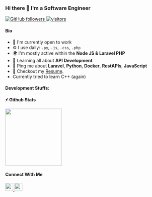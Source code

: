 ### Hi there 👋 I'm  a Software Engineer

<p align="left">
  <a href="https://github.com/berlisuharmanto?tab=followers">
    <img alt="GitHub followers" src="https://img.shields.io/github/followers/berlisuharmanto?color=green&logo=github">
  </a>
  <a href="https://github.com/berlisuharmanto/">
    <img src="https://komarev.com/ghpvc/?username=berlisuharmanto" alt="visitors" />
  </a>
</p>

#### Bio

- 🏢 I'm currently open to work
- ⚙️ I use daily: `.py`, `.js`, `.css`, `.php`
- 🌍 I'm mostly active within the **Node JS & Laravel PHP**
- 🌱 Learning all about **API Development**
- 💬 Ping me about **Laravel**, **Python**, **Docker**, **RestAPIs**, **JavaScript**
- 📝 Checkout my <a href="https://docs.google.com/document/d/1w5tPgGSbINlltlHfssNi9uNamFmGahMrIWjPkLIHMkk/edit?usp=sharing">Resume</a>.
- Currently tried to learn C++ (again)

#### Development Stuffs:

<b>⚡ Github Stats</b>
<p float="left">
<!-- <img height="180em" src="https://github-readme-stats.vercel.app/api?username=berlisuharmanto&layout=compact&theme=tokyonight&show_icons=true&hide_border=true&&count_private=true&include_all_commits=true" />  -->
<img height="180em" src="https://github-readme-stats.vercel.app/api/top-langs/?username=berlisuharmanto&show_icons=true&hide_border=true&layout=compact&theme=tokyonight"/>
</p>

#### Connect With Me

<p left="center">
<a href="https://www.linkedin.com/in/berlisuharmanto/" target="_blank">
  <img src="https://img.shields.io/badge/linkedin-%230077B5.svg?&style=for-the-badge&logo=linkedin&logoColor=white" height=25>
</a>
<a href="mailto:berli.suharmanto88@gmail.com">
  <img src="	https://img.shields.io/badge/Gmail-D14836?style=for-the-badge&logo=gmail&logoColor=white" height=25>
</a>
</p>
